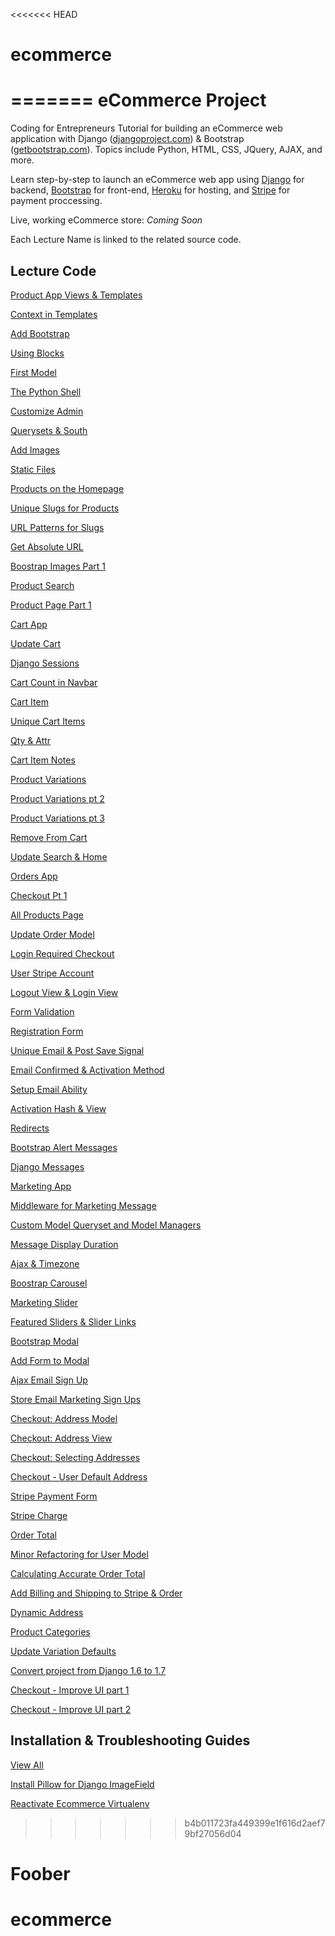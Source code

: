 <<<<<<< HEAD
# ecommerce
=======
eCommerce Project
=========

Coding for Entrepreneurs Tutorial for building an eCommerce web application with Django ([djangoproject.com](http://djangoproject.com)) &amp; Bootstrap ([getbootstrap.com](http:getbootstrap.com)). Topics include Python, HTML, CSS, JQuery, AJAX, and more.

Learn step-by-step to launch an eCommerce web app using [Django](http://djangoproject.com) for backend, [Bootstrap](http:getbootstrap.com) for front-end, [Heroku](http://heroku.com) for hosting, and [Stripe](http://stripe.com) for payment proccessing.

Live, working eCommerce store: _Coming Soon_

Each Lecture Name is linked to the related source code.

## Lecture Code
[Product App Views & Templates](../../tree/6e71fc06e0dfc3acac80269a0e1c2ba3e537ef15)

[Context in Templates](../../tree/28a1325278f24b491938878b5001f820f31a51eb)

[Add Bootstrap](../../tree/15d8d3ae7f0c63887f0247a1a69b8cbd25fd794d)

[Using Blocks](../../tree/8d4fea9dbc34518f9762877d2821bc7656703d93)

[First Model](../../tree/12a1f2f20830dedb1557fca15d8de6b744fb3d79)

[The Python Shell](../../tree/7938b3fa021ccd866ccfd14d235a2acbf3389d03)

[Customize Admin](../../tree/7a8e74f216a6850f057b5702fc10052136da8c0e)

[Querysets & South](../../tree/80eb9b523457d4e930d0f8848a95f4120612f34f)

[Add Images](../../tree/791f7e007834ac1cd829dbbf5616cdc4fc06f0bb)

[Static Files](../../tree/99850cb3163e67f8eaa2976496eed81f81d47332)

[Products on the Homepage](../../tree/7a38da72b828fadebf29e70c3c2f42b5f43a3af3)

[Unique Slugs for Products](../../tree/ef18c479654772105236aa2e2b3f2ff0d5fe9a47)

[URL Patterns for Slugs](../../tree/700574cdec346e1d30860caecff661a691672ffd)

[Get Absolute URL](../../tree/d58946938216a5319b2a6a34da608d41314a0f4b)

[Boostrap Images Part 1](../../tree/d38321a6f60f2926e922f33c6990e23271)

[Product Search](../../tree/b6abc68519a540ea94a01de0775a86c862)

[Product Page Part 1](../../tree/5ed294a1c33875e8e4d10d5d927f5617b4) 

[Cart App](../../tree/545ee70309ed9d0cd68f597d67aa82a3af3bfb70)

[Update Cart](../../tree/580a2d1d7fb1318291e809eda02a846ef80c6811)

[Django Sessions](../../tree/ad2929272805a7ea26bc903d0051a61b57b4c78c)

[Cart Count in Navbar](../../tree/0871548d6b8693a34a63ee711e6591445dd597)

[Cart Item](../../tree/2c0567fa1b6d100755e7709985a81a9e9da100)

[Unique Cart Items](../../tree/727e57d0aef6aea6fed08faec3c5318d4e8aec)

[Qty & Attr](../../tree/95481f2f1cfe29e1ee40fed88d1cab0c6daf51)

[Cart Item Notes](../../tree/d012f248e2128de2327767f3e0ffa9753506ec)

[Product Variations](../../tree/f84c2cea4b96d8515895dcb16e44433c1d1e99)

[Product Variations pt 2](../../tree/cb56edd19823d0bba6adbedd8ff0c1b7c57c73)

[Product Variations pt 3](../../tree/886f394f7b2d9b8e6612507f89191a4b072864)

[Remove From Cart](../../tree/e8a2c81a7d370a5c6e89889bd96dc4dbda31dd)

[Update Search & Home](../../tree/145ffba13ec59762c9222156e9fcf6f17d)

[Orders App](../../tree/5b758fc7f2c51e9695d65815ddce51f306274f11)

[Checkout Pt 1](../../tree/e9602e8e76d6eac1dd5c1b286f3615ced3d264b8)

[All Products Page](../../tree/3febe9dff97578d442fd70cfb62c27427996b5cc)

[Update Order Model](../../tree/31f9ebf2dcb7e8653c1a3bf058b1a89003522c9a)

[Login Required Checkout](../../tree/4d5dacbc43ea4867fb45a88d4c7b22c6c39ff42c)

[User Stripe Account](../../tree/b30b42131fb7d56c5d30b948ecec46ca82db56e)

[Logout View & Login View](../../tree/e896d74dc94a38b0b5b3bfad9abe3c698eddf04d)

[Form Validation](../../tree/cab6168fcbd9812c3d378175e4d8215757081337)

[Registration Form](../../tree/51f5b88f6d10bf921e46c1311d178bcbab45f275)

[Unique Email & Post Save Signal](../../tree/2caa0ad81a5089cbd22af9a612f9fd0349eb80c1)

[Email Confirmed & Activation Method](../../tree/b5da41f513b3cfc72080023b41345f664d661833)

[Setup Email Ability](../../tree/35855c4bc69e6e25092645037d64bb167250936f)

[Activation Hash & View](../../tree/9e1c40b563b341010ceb86a5230da74047c29661)

[Redirects](../../tree/36bdcf58cafe3a190d6897b19bf3ab7c620ef20e)

[Bootstrap Alert Messages](../../tree/14842653ca5b01e437f85ac2ff215e1d3a95837a)

[Django Messages](../../tree/516340117137a76e2c790cc358cbd1cda9fd4e01)

[Marketing App](../../tree/67a303e0408d3f9ded3c555e77f1a16ac57ef2a0)

[Middleware for Marketing Message](../../tree/471163df2dc9d610fa9a50474e906f76ba3a36cb)

[Custom Model Queryset and Model Managers](../../tree/38e1bd4d36eea3ba6ad39da766d6fc9df6c896aa)

[Message Display Duration](../../tree/6fb9cb371993c3e67369bd81ab0d7bbc507aa9bb)

[Ajax & Timezone](../../tree/c7c6dfbd639db6c89b18d350525a5e395fa02237)

[Boostrap Carousel](../../tree/e0283864dfc082b732e37252b295262ca26449a8)

[Marketing Slider](../../tree/92fb7f14eb42f5e3564ba7932f9bb1a5182601ac)

[Featured Sliders & Slider Links](../../tree/aa936255ced66c4f2bd2521e7854c3efca578169)

[Bootstrap Modal](../../tree/d67ab1dc0f9c0d895da188e5df35a3358db2fc25)

[Add Form to Modal](../../tree/bacb0d98d567dbddcd2cc68aba9bf756fa74d1fe)

[Ajax Email Sign Up](../../tree/f71fbed116cc14dfbbd83d4cac224a078d66f9c6)

[Store Email Marketing Sign Ups](../../tree/04d6ce26264a49ea33d1eef27fff86892582c2fb)

[Checkout: Address Model](../../tree/74941650062c85b427ac6778af92d3fa0e9b0bc6)

[Checkout: Address View](../../tree/56121862b7a97aee99627de986d84c75f03d85bf)

[Checkout: Selecting Addresses](../../tree/6fe25974125a9977ee5e37a154a9b7495f263512)

[Checkout - User Default Address](../../tree/6d749f2f373342ed3640fa8daf75c8d7efd71d67)

[Stripe Payment Form](../../tree/2d1f98c211a0e960810d18a0d2f5bb2b14141bd6)

[Stripe Charge](../../tree/ebac347724bd7a0b605d79dbcec408e588a6948d)

[Order Total](../../tree/36e79134cbc674662d18cdbdbddf930bae293ddd)

[Minor Refactoring for User Model](../../tree/d44f85e40d371c6cf4322145a70000cf5023e603)

[Calculating Accurate Order Total](../../tree/090cd17fd656ed8af0dc79a72d252a978978b263)

[Add Billing and Shipping to Stripe & Order](../../tree/358bb4f8df5f1d7bef9a02d8994dbf427bd641ac)

[Dynamic Address](../../tree/7bcb3171a63acb45279ccdba6310ba56d0aaafc3)

[Product Categories](../../tree/e7b10d38f8c546a739246aa10b71f3c421adc9f5)

[Update Variation Defaults](../../tree/9bd8d9eff3ead23b2635f7ed033bb6a3594be22a)

[Convert project from Django 1.6 to 1.7](../../tree/08f96a9c4cac09d45002d609bf7124b70547d2c0)

[Checkout - Improve UI part 1](../../tree/2d06bca6fb3b40672c1e6a81d3392a019c08e2d9)

[Checkout - Improve UI part 2](../../tree/33127f9e78a09f6e1d29a62e2682ded71fea95b1)



## Installation & Troubleshooting Guides
[View All](../../../Guides/)

[Install Pillow for Django ImageField](https://github.com/codingforentrepreneurs/Guides/blob/master/imagefield_and_pillow.md)

[Reactivate Ecommerce Virtualenv](https://github.com/codingforentrepreneurs/Guides/blob/master/reactivate_virtualenv.md)
>>>>>>> b4b011723fa449399e1f616d2aef79bf27056d04
# Foober
# ecommerce
